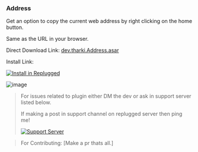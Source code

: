 ### Address

Get an option to copy the current web address by right clicking on the home button.

Same as the URL in your browser.

Direct Download Link: [dev.tharki.Address.asar](https://github.com/Tharki-God/Address/releases/latest/download/dev.tharki.Address.asar)

Install Link:


[![Install in Replugged](https://img.shields.io/badge/-Install%20in%20Replugged-blue?style=for-the-badge&logo=none)](https://replugged.dev/install?identifier=dev.tharki.Address)

![image](https://tharki-god.github.io/files-random-host/bdpluginsassets/address.png)

> For issues related to plugin either DM the dev or ask in support server listed below.
>
>If making a post in support channel on replugged server then ping me!
>
> [![Support Server](https://discordapp.com/api/guilds/919649417005506600/widget.png?style=banner3)](https://discord.gg/SgKSKyh9gY)

> For Contributing: [Make a pr thats all.]
